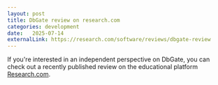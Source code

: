 ```yaml
---
layout: post
title: DbGate review on research.com
categories: development
date:   2025-07-14
externalLink: https://research.com/software/reviews/dbgate-review
---
```


If you're interested in an independent perspective on DbGate, you can check out a recently published review on the educational platform [Research.com](https://research.com).